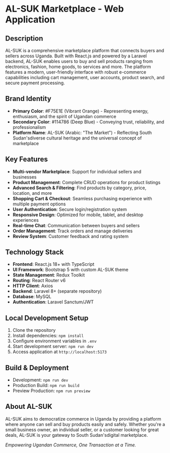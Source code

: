 # AL-SUK Marketplace - Web Application

## Description
AL-SUK is a comprehensive marketplace platform that connects buyers and sellers across Uganda. Built with React.js and powered by a Laravel backend, AL-SUK enables users to buy and sell products ranging from electronics, fashion, home goods, to services and more. The platform features a modern, user-friendly interface with robust e-commerce capabilities including cart management, user accounts, product search, and secure payment processing.

## Brand Identity
- **Primary Color**: #F75E1E (Vibrant Orange) - Representing energy, enthusiasm, and the spirit of Ugandan commerce
- **Secondary Color**: #114786 (Deep Blue) - Conveying trust, reliability, and professionalism
- **Platform Name**: AL-SUK (Arabic: "The Market") - Reflecting South Sudan'sdiverse cultural heritage and the universal concept of marketplace

## Key Features
- **Multi-vendor Marketplace**: Support for individual sellers and businesses
- **Product Management**: Complete CRUD operations for product listings
- **Advanced Search & Filtering**: Find products by category, price, location, and more
- **Shopping Cart & Checkout**: Seamless purchasing experience with multiple payment options
- **User Authentication**: Secure login/registration system
- **Responsive Design**: Optimized for mobile, tablet, and desktop experiences
- **Real-time Chat**: Communication between buyers and sellers
- **Order Management**: Track orders and manage deliveries
- **Review System**: Customer feedback and rating system

## Technology Stack
- **Frontend**: React.js 18+ with TypeScript
- **UI Framework**: Bootstrap 5 with custom AL-SUK theme
- **State Management**: Redux Toolkit
- **Routing**: React Router v6
- **HTTP Client**: Axios
- **Backend**: Laravel 8+ (separate repository)
- **Database**: MySQL
- **Authentication**: Laravel Sanctum/JWT

## Local Development Setup
1. Clone the repository
2. Install dependencies: `npm install`
3. Configure environment variables in `.env`
4. Start development server: `npm run dev`
5. Access application at `http://localhost:5173`

## Build & Deployment
- Development: `npm run dev`
- Production Build: `npm run build`
- Preview Production: `npm run preview`

## About AL-SUK
AL-SUK aims to democratize commerce in Uganda by providing a platform where anyone can sell and buy products easily and safely. Whether you're a small business owner, an individual seller, or a customer looking for great deals, AL-SUK is your gateway to South Sudan'sdigital marketplace.

*Empowering Ugandan Commerce, One Transaction at a Time.*
